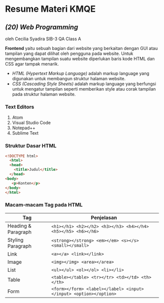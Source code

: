 # Resume Materi KMQE
## _(20) Web Programming_
oleh Cecilia Syadira SIB-3 QA Class A


**Frontend** yaitu sebuah bagian dari website yang berkaitan dengan GUI atau tampilan yang dapat dilihat oleh pengguna pada website. Untuk mengembangkan tampilan suatu website diperlukan baris kode HTML dan CSS agar tampak menarik.
- _HTML (Hypertext Markup Language)_ adalah markup language yang digunakan untuk membangun struktur halaman website.
- _CSS (Cascading Style Sheets)_ adalah markup language yang berfungsi untuk mengatur tampilan seperti memberikan style atau corak tampilan pada struktur halaman website.

### Text Editors
1. Atom
2. Visual Studio Code
3. Notepad++
4. Sublime Text


### Struktur Dasar HTML
```HTML
<!DOCTYPE html>
  <html>
  <head>
    <title>Judul</title>
  </head>
<body>
   <p>Konten</p>
</body>
</html>
```

### Macam-macam Tag pada HTML
| Tag | Penjelasan |
| ------ | ------ |
| Heading & Paragraph | ```<h1></h1> <h2></h2> <h3></h3> <h4></h4> <h5></h5> <h6></h6>  ``` |
| Styling Paragraph | ``` <strong></strong> <em></em> <s></s> <small></small> ``` |
| Link | ``` <a></a> <link></link> ``` |
| Image | ``` <img></img> <area></area> ``` |
| List | ``` <ul></ul> <ol></ol> <li></li> ``` |
| Table | ``` <table></table> <tr></tr> <td></td> <th></th> ```|
| Form | ``` <form></form> <label></label> <input></input> <option></option> ```  |

